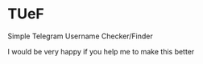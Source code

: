 # TUeF
Simple Telegram Username Checker/Finder

I would be very happy if you help me to make this better
